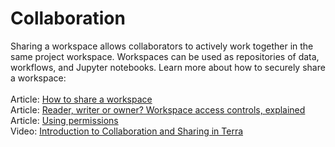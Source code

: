 # Collaboration

Sharing a workspace allows collaborators to actively work together in the same project workspace. Workspaces can be used as repositories of data, workflows, and Jupyter notebooks. Learn more about how to securely share a workspace:\
\
Article: [How to share a workspace](https://support.terra.bio/hc/en-us/articles/360034540171-How-to-share-a-workspace)\
Article: [Reader, writer or owner? Workspace access controls, explained](https://support.terra.bio/hc/en-us/articles/360025851892-Reader-writer-or-owner-Workspace-access-controls-explained)\
Article: [Using permissions](https://support.terra.bio/hc/en-us/articles/360024617851-Using-permissions-and-groups-to-manage-shared-resources-billing-data-and-workspaces-)\
Video: [Introduction to Collaboration and Sharing in Terra](https://www.youtube.com/watch?v=62LNo1zqwWA\&t=4s)

